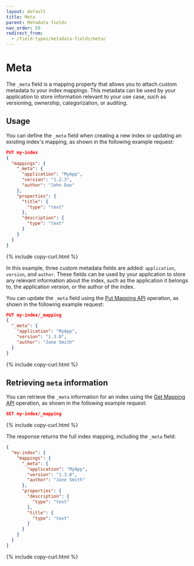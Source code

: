 ```yaml
---
layout: default
title: Meta
parent: Metadata fields
nav_order: 50
redirect_from:
  - /field-types/metadata-fields/meta/
---
```


# Meta

The `_meta` field is a mapping property that allows you to attach custom metadata to your index mappings. This metadata can be used by your application to store information relevant to your use case, such as versioning, ownership, categorization, or auditing.

## Usage

You can define the `_meta` field when creating a new index or updating an existing index's mapping, as shown in the following example request: 

```json
PUT my-index
{
  "mappings": {
    "_meta": {
      "application": "MyApp",
      "version": "1.2.3",
      "author": "John Doe"
    },
    "properties": {
      "title": {
        "type": "text"
      },
      "description": {
        "type": "text"
      }
    }
  }
}

```
{% include copy-curl.html %}

In this example, three custom metadata fields are added: `application`, `version`, and `author`. These fields can be used by your application to store any relevant information about the index, such as the application it belongs to, the application version, or the author of the index.

You can update the `_meta` field using the [Put Mapping API]({{site.url}}{{site.baseurl}}/api-reference/index-apis/put-mapping/) operation, as shown in the following example request:

```json
PUT my-index/_mapping
{
  "_meta": {
    "application": "MyApp",
    "version": "1.3.0",
    "author": "Jane Smith"
  }
}
```
{% include copy-curl.html %}

## Retrieving `meta` information

You can retrieve the `_meta` information for an index using the [Get Mapping API]({{site.url}}{{site.baseurl}}/mappings/#retrieving-mappings) operation, as shown in the following example request:

```json
GET my-index/_mapping
```
{% include copy-curl.html %}

The response returns the full index mapping, including the `_meta` field: 

```json
{
  "my-index": {
    "mappings": {
      "_meta": {
        "application": "MyApp",
        "version": "1.3.0",
        "author": "Jane Smith"
      },
      "properties": {
        "description": {
          "type": "text"
        },
        "title": {
          "type": "text"
        }
      }
    }
  }
}
```
{% include copy-curl.html %}

